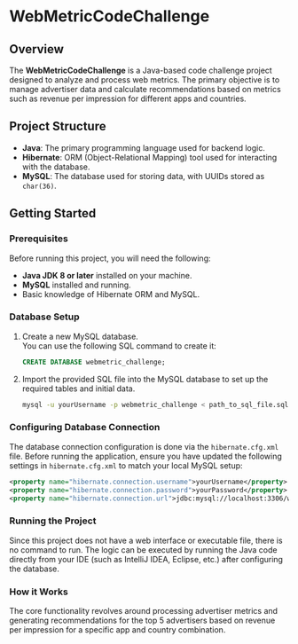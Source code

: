
# WebMetricCodeChallenge

## Overview
The **WebMetricCodeChallenge** is a Java-based code challenge project designed to analyze and process web metrics. The primary objective is to manage advertiser data and calculate recommendations based on metrics such as revenue per impression for different apps and countries.

## Project Structure

- **Java**: The primary programming language used for backend logic.
- **Hibernate**: ORM (Object-Relational Mapping) tool used for interacting with the database.
- **MySQL**: The database used for storing data, with UUIDs stored as `char(36)`.

## Getting Started

### Prerequisites

Before running this project, you will need the following:

- **Java JDK 8 or later** installed on your machine.
- **MySQL** installed and running.
- Basic knowledge of Hibernate ORM and MySQL.

### Database Setup

1. Create a new MySQL database.  
   You can use the following SQL command to create it:

   ```sql
   CREATE DATABASE webmetric_challenge;
   ```

2. Import the provided SQL file into the MySQL database to set up the required tables and initial data.

   ```bash
   mysql -u yourUsername -p webmetric_challenge < path_to_sql_file.sql
   ```

### Configuring Database Connection

The database connection configuration is done via the `hibernate.cfg.xml` file. Before running the application, ensure you have updated the following settings in `hibernate.cfg.xml` to match your local MySQL setup:

```xml
<property name="hibernate.connection.username">yourUsername</property>
<property name="hibernate.connection.password">yourPassword</property>
<property name="hibernate.connection.url">jdbc:mysql://localhost:3306/webmetric_challenge</property>
```

### Running the Project

Since this project does not have a web interface or executable file, there is no command to run. The logic can be executed by running the Java code directly from your IDE (such as IntelliJ IDEA, Eclipse, etc.) after configuring the database.

### How it Works

The core functionality revolves around processing advertiser metrics and generating recommendations for the top 5 advertisers based on revenue per impression for a specific app and country combination.

